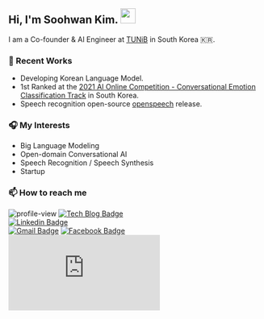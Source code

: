 ## Hi, I'm Soohwan Kim. <img src="https://h5p.org/sites/default/files/h5p/content/295752/images/file-5b73018c5fa4b.gif" width="30px">   
  
I am a Co-founder & AI Engineer at [TUNiB](http://www.tunib.ai/) in South Korea 🇰🇷.  
  
### 🚀  Recent Works
  
- Developing Korean Language Model.
- 1st Ranked at the [2021 AI Online Competition - Conversational Emotion Classification Track](https://www.aiconnect.kr/main/competition/detail/194/competitionInfo) in South Korea.
- Speech recognition open-source [openspeech](https://github.com/openspeech-team/openspeech) release.
  
### 🎧  My Interests

- Big Language Modeling
- Open-domain Conversational AI
- Speech Recognition / Speech Synthesis
- Startup
  
### 📫 How to reach me
  
![profile-view](https://komarev.com/ghpvc/?username=sooftware)
[![Tech Blog Badge](http://img.shields.io/badge/-Tech%20blog-black?style=flat-square&logo=github)](https://blog.naver.com/sooftware)	
[![Linkedin Badge](https://img.shields.io/badge/-LinkedIn-blue?style=flat-square&logo=Linkedin&logoColor=white&link=https://www.linkedin.com/in/Soo-hwan/)](https://www.linkedin.com/in/Soo-hwan/)	
[![Gmail Badge](https://img.shields.io/badge/Gmail-d14836?style=flat-square&logo=Gmail&logoColor=white&link=mailto:sh951011@gmail.com)](mailto:sh951011@gmail.com)
[![Facebook Badge](https://img.shields.io/badge/facebook-1877f2?style=flat-square&logo=facebook&logoColor=white&link=https://www.facebook.com/sooftware95)](https://www.facebook.com/sooftware95)
[![google-site](https://img.shields.io/badge/Résumé-blue?style=flat-square&logo=LaTex&logoColor=white&link=mailto:sh951011@gmail.com)](https://sites.google.com/view/sooftware)
